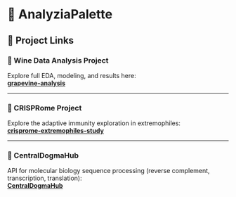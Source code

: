 # 🧪 AnalyziaPalette

## 📂 Project Links

### 🍷 Wine Data Analysis Project  
Explore full EDA, modeling, and results here:  
**[grapevine-analysis](https://github.com/Vartikaaaaa/AnalyziaPalette/tree/main/grapevine-analysis)**

---

### 🧬 CRISPRome Project  
Explore the adaptive immunity exploration in extremophiles:  
**[crisprome-extremophiles-study](https://github.com/Vartikaaaaa/AnalyziaPalette/tree/main/crisprome-extremophiles-study)**

---

### 🧬 CentralDogmaHub  
API for molecular biology sequence processing (reverse complement, transcription, translation):  
**[CentralDogmaHub](https://github.com/Vartikaaaaa/AnalyziaPalette/tree/main/CentralDogmaHub)**
